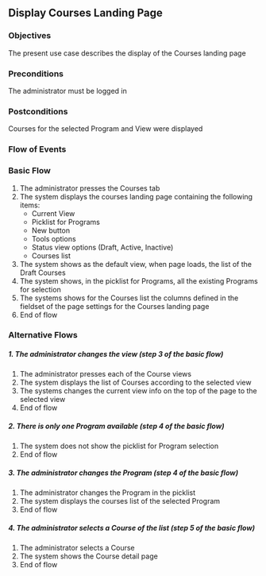 ## Display Courses Landing Page
 
### Objectives
The present use case describes the display of the Courses landing page
 
### Preconditions
The administrator must be logged in
 
### Postconditions
Courses for the selected Program and View were displayed
 
### Flow of Events
 
### Basic Flow
1. The administrator presses the Courses tab 
2. The system displays the courses landing page containing the following items:
   - Current View
   - Picklist for Programs
   - New button
   - Tools options
   - Status view options (Draft, Active, Inactive)
   - Courses list
3. The system shows as the default view, when page loads, the list of the Draft Courses
4. The system shows, in the picklist for Programs, all the existing Programs for selection
5. The systems shows for the Courses list the columns defined in the fieldset of the page settings for the Courses landing page
6. End of flow
 
### Alternative Flows
 
##### 1. The administrator changes the view (step 3 of the basic flow)
   1. The administrator presses each of the Course views
   2. The system displays the list of Courses according to the selected view
   3. The systems changes the current view info on the top of the page to the selected view
   4. End of flow 
   
##### 2. There is only one Program available (step 4 of the basic flow)
   1. The system does not show the picklist for Program selection
   2. End of flow
   
##### 3. The administrator changes the Program (step 4 of the basic flow)
   1. The administrator changes the Program in the picklist
   2. The system displays the courses list of the selected Program
   3. End of flow
   
##### 4. The administrator selects a Course of the list (step 5 of the basic flow)
   1. The administrator selects a Course
   2. The system shows the Course detail page
   3. End of flow
